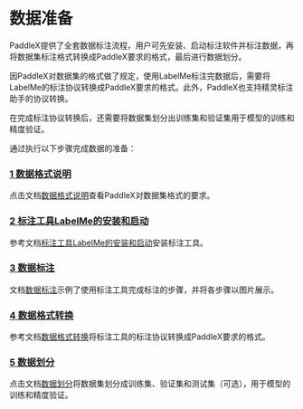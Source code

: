 # 数据准备

PaddleX提供了全套数据标注流程，用户可先安装、启动标注软件并标注数据，再将数据集标注格式转换成PaddleX要求的格式，最后进行数据划分。

因PaddleX对数据集的格式做了规定，使用LabelMe标注完数据后，需要将LabelMe的标注协议转换成PaddleX要求的格式。此外，PaddleX也支持精灵标注助手的协议转换。

在完成标注协议转换后，还需要将数据集划分出训练集和验证集用于模型的训练和精度验证。

通过执行以下步骤完成数据的准备：

### [1 数据格式说明](format/README.md)

点击文档[数据格式说明](format/README.md)查看PaddleX对数据集格式的要求。

### [2 标注工具LabelMe的安装和启动](./annotation/labelme.md)

参考文档[标注工具LabelMe的安装和启动](./annotation/labelme.md)安装标注工具。

### [3 数据标注](./annotation/README.md)

文档[数据标注](./annotation/README.md)示例了使用标注工具完成标注的步骤，并将各步骤以图片展示。

### [4 数据格式转换](./convert.md)

参考文档[数据格式转换](./convert.md)将标注工具的标注协议转换成PaddleX要求的格式。

### [5 数据划分](./split.md)

点击文档[数据划分](./split.md)将数据集划分成训练集、验证集和测试集（可选），用于模型的训练和精度验证。
